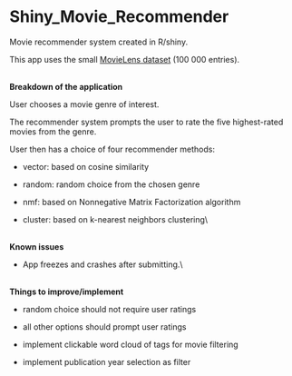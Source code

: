 # Shiny_Movie_Recommender

Movie recommender system created in R/shiny.

This app uses the small [MovieLens dataset](https://grouplens.org/datasets/movielens/) (100 000 entries).

**\
Breakdown of the application**

User chooses a movie genre of interest.

The recommender system prompts the user to rate the five highest-rated movies from the genre.

User then has a choice of four recommender methods:

-   vector: based on cosine similarity

-   random: random choice from the chosen genre

-   nmf: based on Nonnegative Matrix Factorization algorithm

-   cluster: based on k-nearest neighbors clustering\

**\
Known issues**

-   App freezes and crashes after submitting.\

**\
Things to improve/implement**

-   random choice should not require user ratings

-   all other options should prompt user ratings

-   implement clickable word cloud of tags for movie filtering

-   implement publication year selection as filter
